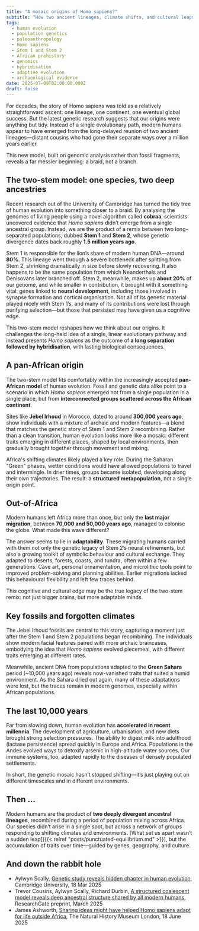 ```yaml
---
title: "A mosaic origins of Homo sapiens?"
subtitle: "How two ancient lineages, climate shifts, and cultural leaps shaped our species"
tags:
  - human evolution
  - population genetics
  - paleoanthropology
  - Homo sapiens
  - Stem 1 and Stem 2
  - African prehistory
  - genomics
  - hybridisation
  - adaptive evolution
  - archaeological evidence
date: 2025-07-09T02:00:00.000Z
draft: false
---
```


For decades, the story of Homo sapiens was told as a relatively straightforward ascent: one lineage, one continent, one eventual global success. But the latest genetic research suggests that our origins were anything but tidy. Instead of a single evolutionary path, modern humans appear to have emerged from the long-delayed reunion of two ancient lineages—distant cousins who had gone their separate ways over a million years earlier.

This new model, built on genomic analysis rather than fossil fragments, reveals a far messier beginning: a braid, not a branch. 

## The two-stem model: one species, two deep ancestries

Recent research out of the University of Cambridge has turned the tidy tree of human evolution into something closer to a braid. By analysing the genomes of living people using a novel algorithm called **cobraa**, scientists uncovered evidence that *Homo sapiens* didn’t emerge from a single ancestral group. Instead, we are the product of a remix between two long-separated populations, dubbed **Stem 1** and **Stem 2**, whose genetic divergence dates back roughly **1.5 million years ago**.

Stem 1 is responsible for the lion’s share of modern human DNA—around **80%**. This lineage went through a severe bottleneck after splitting from Stem 2, shrinking dramatically in size before slowly recovering. It also happens to be the same population from which Neanderthals and Denisovans later branched off. Stem 2, meanwhile, makes up **about 20%** of our genome, and while smaller in contribution, it brought with it something vital: genes linked to **neural development**, including those involved in synapse formation and cortical organisation. Not all of its genetic material played nicely with Stem 1’s, and many of its contributions were lost through purifying selection—but those that persisted may have given us a cognitive edge.

This two-stem model reshapes how we think about our origins. It challenges the long-held idea of a single, linear evolutionary pathway and instead presents *Homo sapiens* as the outcome of **a long separation followed by hybridisation**, with lasting biological consequences.

## A pan-African origin

The two-stem model fits comfortably within the increasingly accepted **pan-African model** of human evolution. Fossil and genetic data alike point to a scenario in which *Homo sapiens* emerged not from a single population in a single place, but from **interconnected groups scattered across the African continent**.

Sites like **Jebel Irhoud** in Morocco, dated to around **300,000 years ago**, show individuals with a mixture of archaic and modern features—a blend that matches the genetic story of Stem 1 and Stem 2 recombining. Rather than a clean transition, human evolution looks more like a mosaic: different traits emerging in different places, shaped by local environments, then gradually brought together through movement and mixing.

Africa's shifting climates likely played a key role. During the Saharan "Green" phases, wetter conditions would have allowed populations to travel and intermingle. In drier times, groups became isolated, developing along their own trajectories. The result: a **structured metapopulation**, not a single origin point.

## Out-of-Africa

Modern humans left Africa more than once, but only the **last major migration**, between **70,000 and 50,000 years ago**, managed to colonise the globe. What made this wave different?

The answer seems to lie in **adaptability**. These migrating humans carried with them not only the genetic legacy of Stem 2’s neural refinements, but also a growing toolkit of symbolic behaviour and cultural exchange. They adapted to deserts, forests, coasts, and tundra, often within a few generations. Cave art, personal ornamentation, and microlithic tools point to improved problem-solving and planning abilities. Earlier migrations lacked this behavioural flexibility and left few traces behind.

This cognitive and cultural edge may be the true legacy of the two-stem remix: not just bigger brains, but more adaptable minds.

## Key fossils and forgotten climates

The Jebel Irhoud fossils are central to this story, capturing a moment just after the Stem 1 and Stem 2 populations began recombining. The individuals show modern facial features paired with more archaic braincases, embodying the idea that *Homo sapiens* evolved piecemeal, with different traits emerging at different rates.

Meanwhile, ancient DNA from populations adapted to the **Green Sahara** period (\~10,000 years ago) reveals now-vanished traits that suited a humid environment. As the Sahara dried out again, many of these adaptations were lost, but the traces remain in modern genomes, especially within African populations.

## The last 10,000 years

Far from slowing down, human evolution has **accelerated in recent millennia**. The development of agriculture, urbanisation, and new diets brought strong selection pressures. The ability to digest milk into adulthood (lactase persistence) spread quickly in Europe and Africa. Populations in the Andes evolved ways to detoxify arsenic in high-altitude water sources. Our immune systems, too, adapted rapidly to the diseases of densely populated settlements.

In short, the genetic mosaic hasn’t stopped shifting—it’s just playing out on different timescales and in different environments.

## Then ...

Modern humans are the product of **two deeply divergent ancestral lineages**, recombined during a period of population 
mixing across Africa. Our species didn’t arise in a single spot, but across a network of groups responding to shifting 
climates and environments. [What set us apart wasn’t a sudden leap]({{< relref "posts/punctuated-equilibrium.md" >}}), 
but the accumulation of traits over time—guided by genes, geography, and culture.

## And down the rabbit hole

* Aylwyn Scally, [Genetic study reveals hidden chapter in human evolution](https://www.cam.ac.uk/research/news/genetic-study-reveals-hidden-chapter-in-human-evolution), Cambridge University, 18 Mar 2025
* Trevor Cousins, Aylwyn Scally, Richard Durbin, [A structured coalescent model reveals deep ancestral structure shared by all modern humans](https://www.researchgate.net/publication/389948716_A_structured_coalescent_model_reveals_deep_ancestral_structure_shared_by_all_modern_humans), ResearchGate preprint, March 2025
* James Ashworth, [Sharing ideas might have helped Homo sapiens adapt for life outside Africa](https://www.nhm.ac.uk/discover/news/2025/june/sharing-ideas-might-have-helped-homo-sapiens-adapt-for-life-outside-africa.html), The Natural History Museum London, 18 June 2025
